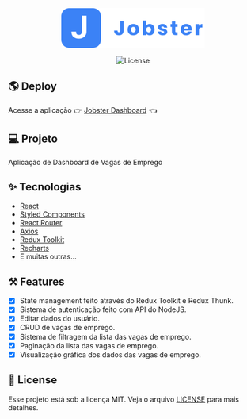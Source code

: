<div align="center">
<img src='.github/cover.svg' alt='cover' height='80'   />
</div>

<p align="center">
  <img alt="License" src="https://img.shields.io/static/v1?label=license&message=MIT&color=2563eb&labelColor=0A1033"> 
</p>

## 🌎 Deploy

Acesse a aplicação 👉 [Jobster Dashboard](https://react-jobster-dashboard.vercel.app/) 👈

## 💻 Projeto

Aplicação de Dashboard de Vagas de Emprego

## ✨ Tecnologias

- [React](https://reactjs.org/)
- [Styled Components](https://styled-components.com/)
- [React Router](https://reactrouter.com/en/main)
- [Axios](https://axios-http.com/ptbr/)
- [Redux Toolkit](https://redux-toolkit.js.org/)
- [Recharts](https://recharts.org/en-US/)
- E muitas outras...

## ⚒️ Features

- [x] State management feito através do Redux Toolkit e Redux Thunk.
- [x] Sistema de autenticação feito com API do NodeJS.
- [x] Editar dados do usuário.
- [x] CRUD de vagas de emprego.
- [x] Sistema de filtragem da lista das vagas de emprego.
- [x] Paginação da lista das vagas de emprego.
- [x] Visualização gráfica dos dados das vagas de emprego.

## 📝 License

Esse projeto está sob a licença MIT. Veja o arquivo [LICENSE](LICENSE) para mais detalhes.
